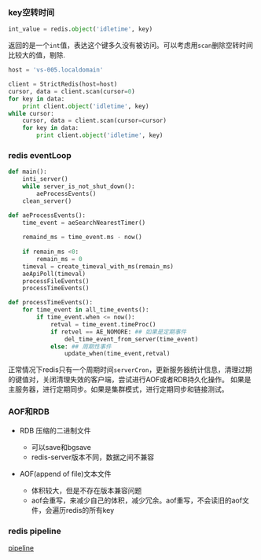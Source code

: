 ### key空转时间
```python
int_value = redis.object('idletime', key)
```

返回的是一个`int`值，表达这个键多久没有被访问。可以考虑用`scan`删除空转时间比较大的值，剔除.

```python
host = 'vs-005.localdomain'

client = StrictRedis(host=host)
cursor, data = client.scan(cursor=0)
for key in data:
    print client.object('idletime', key)
while cursor:
    cursor, data = client.scan(cursor=cursor)
    for key in data:
        print client.object('idletime', key)
```

### redis eventLoop
```python
def main():
    inti_server()
    while server_is_not_shut_down():
        aeProcessEvents()
    clean_server()

def aeProcessEvents():
    time_event = aeSearchNearestTimer()
    
    remaind_ms = time_event.ms - now()
    
    if remain_ms <0:
        remain_ms = 0
    timeval = create_timeval_with_ms(remain_ms)
    aeApiPoll(timeval)
    processFileEvents()
    processTimeEvents()

def processTimeEvents():
    for time_event in all_time_events():
        if time_event.when <= now():
            retval = time_event.timeProc()
            if retvel == AE_NOMORE: ## 如果是定期事件
                del_time_event_from_server(time_event)
            else: ## 周期性事件
                update_when(time_event,retval)
```

正常情况下redis只有一个周期时间`serverCron`，更新服务器统计信息，清理过期的键值对，关闭清理失效的客户端，尝试进行AOF或者RDB持久化操作。
如果是主服务器，进行定期同步。如果是集群模式，进行定期同步和链接测试。


### AOF和RDB
- RDB 压缩的二进制文件
  - 可以save和bgsave
  - redis-server版本不同，数据之间不兼容

- AOF(append of file)文本文件
  - 体积较大，但是不存在版本兼容问题
  - aof会重写，来减少自己的体积，减少冗余。aof重写，不会读旧的aof文件，会遍历redis的所有key
  
### redis pipeline
[pipeline](https://github.com/xiazhibin/blog/blob/master/redis%E7%AC%94%E8%AE%B0.md)
